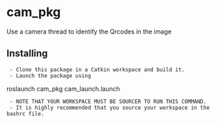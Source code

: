 # cam_pkg
Use a camera thread to identify the Qrcodes in the image
## Installing
```
 - Clone this package in a Catkin workspace and build it.
 - Launch the package using
```
roslaunch cam_pkg cam_launch.launch
```
 - NOTE THAT YOUR WORKSPACE MUST BE SOURCER TO RUN THIS COMMAND.
 - It is highly recommended that you source your workspace in the bashrc file.
